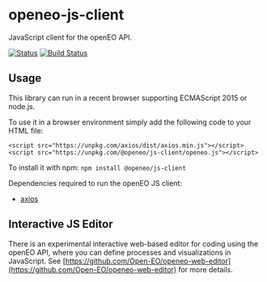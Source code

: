 # openeo-js-client

JavaScript client for the openEO API.

[![Status](https://img.shields.io/badge/Status-proof--of--concept-yellow.svg)]()
[![Build Status](https://travis-ci.org/Open-EO/openeo-js-client.svg?branch=master)](https://travis-ci.org/Open-EO/openeo-js-client)

## Usage
This library can run in a recent browser supporting ECMAScript 2015 or node.js.

To use it in a browser environment simply add the following code to your HTML file:
```
<script src="https://unpkg.com/axios/dist/axios.min.js"></script>
<script src="https://unpkg.com/@openeo/js-client/openeo.js"></script>
```

To install it with npm: `npm install @openeo/js-client`

Dependencies required to run the openEO JS client:
* [axios](https://github.com/axios/axios)

## Interactive JS Editor

There is an experimental interactive web-based editor for coding using the openEO API,
where you can define processes and visualizations in JavaScript.
See [https://github.com/Open-EO/openeo-web-editor](https://github.com/Open-EO/openeo-web-editor) for more details.

